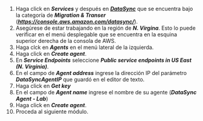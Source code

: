 1. Haga click en **_Services_** y después en [**_DataSync_**](https://console.aws.amazon.com/datasync/) que se encuentra bajo la categoría de **_Migration & Transer_** (**_https://console.aws.amazon.com/datasync/_**).
2. Asegúrese de estar trabajando en la región de **_N. Virgina_**. Esto lo puede verificar en el menú desplegable que se encuentra en la esquina superior derecha de la consola de AWS.
3. Haga clck en **_Agents_** en el menú lateral de la izquierda.
4. Haga click en **_Create agent_**.
5. En **_Service Endpoints_** seleccione **_Public service endpoints in US East (N. Virginia)_**.
6. En el campo de **_Agent address_** ingrese la dirección IP del parámetro **_DataSyncAgentIP_** que guardó en el editor de texto.
7. Haga click en **_Get key_**
8. En el campo de **_Agent name_** ingrese el nombre de su agente (**_DataSync Agent - Lab_**)
9. Haga click en **_Create agent_**.
10. Proceda al siguiente módulo.